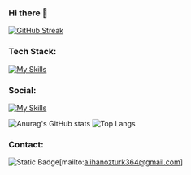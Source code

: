 ### Hi there 👋

[![GitHub Streak](https://streak-stats.demolab.com?user=alihan0&theme=dark&hide_border=true&date_format=j%20M%5B%20Y%5D)](https://linkedin.com/in/alihanozturk06)



### Tech Stack:

[![My Skills](https://skillicons.dev/icons?i=html,css,js,jquery,bootstrap,tailwind,sass,php,laravel,py,selenium,nodejs,nextjs,express,electron,react,redux,vite,mysql,linux,postman,aws,gcp,atom,vscode,wordpress,ps,ai,pr,ae,figma,docker,unity,blender,bots,codepen,stackoverflow)](https://linkedin.com/in/alihanozturk06)

### Social:
[![My Skills](https://skillicons.dev/icons?i=github,linkedin,instagram,twitter,discord)](https://linkedin.com/in/alihanozturk06)


![Anurag's GitHub stats](https://github-readme-stats.vercel.app/api?username=alihan0&show_icons=true&theme=transparent&hide=contribs,stars)
![Top Langs](https://github-readme-stats.vercel.app/api/top-langs/?username=alihan0&hide_progress=true)

### Contact:

![Static Badge](https://img.shields.io/badge/alihanozturk364%40gmail-blue?label=Email)[mailto:alihanozturk364@gmail.com]
